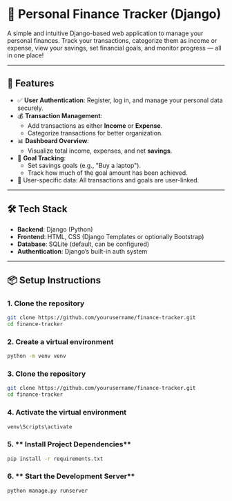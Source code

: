 # 💸 Personal Finance Tracker (Django)

A simple and intuitive Django-based web application to manage your personal finances. Track your transactions, categorize them as income or expense, view your savings, set financial goals, and monitor progress — all in one place!

---

## 🚀 Features

- ✅ **User Authentication**: Register, log in, and manage your personal data securely.
- 💰 **Transaction Management**:
  - Add transactions as either **Income** or **Expense**.
  - Categorize transactions for better organization.
- 📊 **Dashboard Overview**:
  - Visualize total income, expenses, and net **savings**.
- 🎯 **Goal Tracking**:
  - Set savings goals (e.g., "Buy a laptop").
  - Track how much of the goal amount has been achieved.
- 🔐 User-specific data: All transactions and goals are user-linked.

---

## 🛠️ Tech Stack

- **Backend**: Django (Python)
- **Frontend**: HTML, CSS (Django Templates or optionally Bootstrap)
- **Database**: SQLite (default, can be configured)
- **Authentication**: Django’s built-in auth system

---

## 📦 Setup Instructions

### 1. **Clone the repository**
```bash
git clone https://github.com/yourusername/finance-tracker.git
cd finance-tracker
```

### 2. **Create a virtual environment**
```bash
python -m venv venv

```
### 3. **Clone the repository**
```bash
git clone https://github.com/yourusername/finance-tracker.git
cd finance-tracker
```
### 4. **Activate the virtual environment**
```bash
venv\Scripts\activate

```
### 5. ** Install Project Dependencies**
```bash
pip install -r requirements.txt

```
### 6. ** Start the Development Server**
```bash
python manage.py runserver

```
